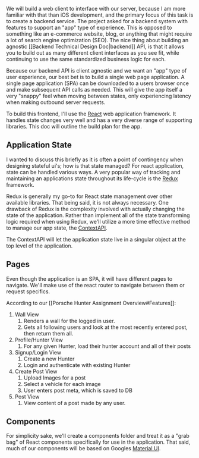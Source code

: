 We will build a web client to interface with our server, because I am more familiar with that than iOS development, and the primary focus of this task is to create a backend service. The project asked for a backend system with features to support an "app" type of experience. This is opposed to something like an e-commerce website, blog, or anything that might require a lot of search engine optimization (SEO). The nice thing about building an agnostic [[Backend Technical Design Doc|backend]] API, is that it allows you to build out as many different client interfaces as you see fit, while continuing to use the same standardized business logic for each.

Because our backend API is client agnostic and we want an "app" type of user experience, our best bet is to build a single web page application. A single page application (SPA) can be downloaded to a users browser once and make subsequent API calls as needed. This will give the app itself a very "snappy" feel when moving between states, only experiencing latency when making outbound server requests.

To build this frontend, I'll use the [React](https://react.dev/) web application framework. It handles state changes very well and has a very diverse range of supporting libraries. This doc will outline the build plan for the app.

## Application State
I wanted to discuss this briefly as it is often a point of contingency when designing stateful ui's; how is that state managed? For react application, state can be handled various ways. A very popular way of tracking and maintaining an applications state throughout its life-cycle is the [Redux](https://redux.js.org/) framework.

Redux is generally my go-to for React state management over other available libraries. That being said, it is not always necessary. One drawback of Redux is the complexity involved with actually changing the state of the application. Rather than implement all of the state transforming logic required when using Redux, we'll utilize a more time effective method to manage our app state, the [ContextAPI](https://react.dev/learn/passing-data-deeply-with-context).

The ContextAPI will let the application state live in a singular object at the top level of the application.

## Pages
Even though the application is an SPA, it will have different pages to navigate. We'll make use of the react router to navigate between them or request specifics.

According to our [[Porsche Hunter Assignment Overview#Features]]:
1. Wall View
	1. Renders a wall for the logged in user.
	2. Gets all following users and look at the most recently entered post, then return them all.
2. Profile/Hunter View
	1. For any given Hunter, load their hunter account and all of their posts
3. Signup/Login View
	1. Create a new Hunter
	2. Login and authenticate with existing Hunter
4. Create Post View
	1. Upload Images for a post
	2. Select a vehicle for each image
	3. User enters post meta, which is saved to DB
5. Post View
	1. View content of a post made by any user.

## Components
For simplicity sake, we'll create a components folder and treat it as a "grab bag" of React components specifically for use in the application. That said, much of our components will be based on Googles [Material UI](https://mui.com/).
